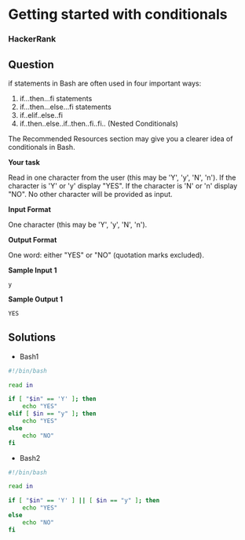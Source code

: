 # Getting started with conditionals

### HackerRank

## Question

if statements in Bash are often used in four important ways:

1. if...then...fi statements
2. if...then...else...fi statements  
3. if..elif..else..fi  
4. if..then..else..if..then..fi..fi.. (Nested Conditionals)

The Recommended Resources section may give you a clearer idea of conditionals in Bash.

**Your task**

Read in one character from the user (this may be 'Y', 'y', 'N', 'n'). If the character is 'Y' or 'y' display "YES". If the character is 'N' or 'n' display "NO". No other character will be provided as input.

**Input Format**

One character (this may be 'Y', 'y', 'N', 'n').

**Output Format**

One word: either "YES" or "NO" (quotation marks excluded).

**Sample Input 1**
```
y  
```

**Sample Output 1**
```
YES  
```

## Solutions

* Bash1
```bash
#!/bin/bash

read in

if [ "$in" == 'Y' ]; then
    echo "YES"
elif [ $in == "y" ]; then
    echo "YES"
else
    echo "NO"
fi
```

* Bash2
```bash
#!/bin/bash

read in

if [ "$in" == 'Y' ] || [ $in == "y" ]; then
    echo "YES"
else
    echo "NO"
fi
```